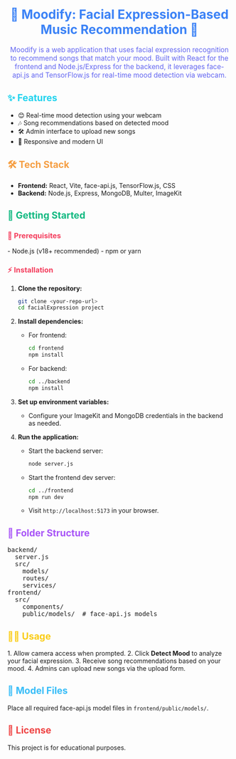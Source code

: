 
<h1 align="center" style="color:#3b82f6;">🎵 Moodify: Facial Expression-Based Music Recommendation 🎵</h1>

<p align="center" style="color:#6366f1; font-size:1.1em;">Moodify is a web application that uses facial expression recognition to recommend songs that match your mood. Built with React for the frontend and Node.js/Express for the backend, it leverages face-api.js and TensorFlow.js for real-time mood detection via webcam.</p>

<h2 style="color:#22d3ee;">✨ Features</h2>

- 😊 Real-time mood detection using your webcam
- 🎶 Song recommendations based on detected mood
- 🛠️ Admin interface to upload new songs
- 📱 Responsive and modern UI

<h2 style="color:#f59e42;">🛠️ Tech Stack</h2>

- <b>Frontend:</b> React, Vite, face-api.js, TensorFlow.js, CSS
- <b>Backend:</b> Node.js, Express, MongoDB, Multer, ImageKit

<h2 style="color:#10b981;">🚀 Getting Started</h2>

<h3 style="color:#f43f5e;">🔧 Prerequisites</h3>
- Node.js (v18+ recommended)
- npm or yarn

<h3 style="color:#f43f5e;">⚡ Installation</h3>

1. <b>Clone the repository:</b>
   ```sh
   git clone <your-repo-url>
   cd facialExpression project
   ```

2. <b>Install dependencies:</b>
   - For frontend:
     ```sh
     cd frontend
     npm install
     ```
   - For backend:
     ```sh
     cd ../backend
     npm install
     ```

3. <b>Set up environment variables:</b>
   - Configure your ImageKit and MongoDB credentials in the backend as needed.

4. <b>Run the application:</b>
   - Start the backend server:
     ```sh
     node server.js
     ```
   - Start the frontend dev server:
     ```sh
     cd ../frontend
     npm run dev
     ```
   - Visit `http://localhost:5173` in your browser.

<h2 style="color:#a855f7;">📁 Folder Structure</h2>
<pre>
backend/
  server.js
  src/
    models/
    routes/
    services/
frontend/
  src/
    components/
    public/models/  # face-api.js models
</pre>

<h2 style="color:#facc15;">🧑‍💻 Usage</h2>
1. Allow camera access when prompted.
2. Click <b>Detect Mood</b> to analyze your facial expression.
3. Receive song recommendations based on your mood.
4. Admins can upload new songs via the upload form.

<h2 style="color:#38bdf8;">🧩 Model Files</h2>
Place all required face-api.js model files in <code>frontend/public/models/</code>.

<h2 style="color:#ef4444;">📄 License</h2>
This project is for educational purposes.
